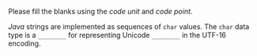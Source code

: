 Please fill the blanks using the *code unit* and *code point*.

*Java* strings are implemented as sequences of `char` values. The `char` data type is a `________` for representing Unicode `________` in the UTF-16 encoding.